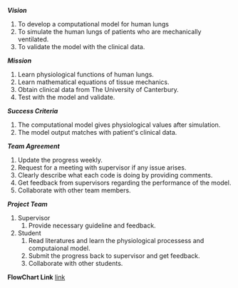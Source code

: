 **_Vision_**
1.  To develop a computational model for human lungs
2.  To simulate the human lungs of patients who are mechanically ventilated.
3.  To validate the model with the clinical data.

**_Mission_**
1.  Learn physiological functions of human lungs.
2.  Learn mathematical equations of tissue mechanics.
3.  Obtain clinical data from The University of Canterbury.
4.  Test with the model and validate.

**_Success Criteria_**
1.  The computational model gives physiological values after simulation.
2.  The model output matches with patient's clinical data.

**_Team Agreement_**
1.  Update the progress weekly.
2.  Request for a meeting with supervisor if any issue arises.
3.  Clearly describe what each code is doing by providing comments.
4.  Get feedback from supervisors regarding the performance of the model.
5.  Collaborate with other team members.

**_Project Team_**
1.  Supervisor
    1.  Provide necessary guideline and feedback.
2.  Student
    1.  Read literatures and learn the physiological processess and computaional model.
    2.  Submit the progress back to supervisor and get feedback.
    3.  Collaborate with other students.

**FlowChart Link**
[link](https://github.com/zwin557/dssr2017ABI-zwin557/blob/master/Zay_FlowChart.png)

